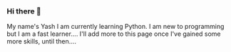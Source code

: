 ### Hi there 👋
My name's Yash
I am currently learning Python.
I am new to programming but I am a fast learner....
I'll add more to this page once I've gained some more skills, until then....
<!--
**yashdabas1/yashdabas1** is a ✨ _special_ ✨ repository because its `README.md` (this file) appears on your GitHub profile.

Here are some ideas to get you started:

- 🔭 I’m currently working on ...
- 🌱 I’m currently learning ...
- 👯 I’m looking to collaborate on ...
- 🤔 I’m looking for help with ...
- 💬 Ask me about ...
- 📫 How to reach me: ...
- 😄 Pronouns: ...
- ⚡ Fun fact: ...
-->
